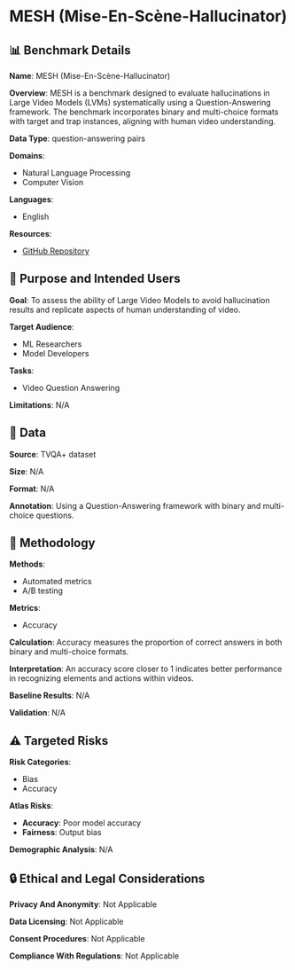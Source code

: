 # MESH (Mise-En-Scène-Hallucinator)

## 📊 Benchmark Details

**Name**: MESH (Mise-En-Scène-Hallucinator)

**Overview**: MESH is a benchmark designed to evaluate hallucinations in Large Video Models (LVMs) systematically using a Question-Answering framework. The benchmark incorporates binary and multi-choice formats with target and trap instances, aligning with human video understanding.

**Data Type**: question-answering pairs

**Domains**:
- Natural Language Processing
- Computer Vision

**Languages**:
- English

**Resources**:
- [GitHub Repository](https://github.com/username/repo)

## 🎯 Purpose and Intended Users

**Goal**: To assess the ability of Large Video Models to avoid hallucination results and replicate aspects of human understanding of video.

**Target Audience**:
- ML Researchers
- Model Developers

**Tasks**:
- Video Question Answering

**Limitations**: N/A

## 💾 Data

**Source**: TVQA+ dataset

**Size**: N/A

**Format**: N/A

**Annotation**: Using a Question-Answering framework with binary and multi-choice questions.

## 🔬 Methodology

**Methods**:
- Automated metrics
- A/B testing

**Metrics**:
- Accuracy

**Calculation**: Accuracy measures the proportion of correct answers in both binary and multi-choice formats.

**Interpretation**: An accuracy score closer to 1 indicates better performance in recognizing elements and actions within videos.

**Baseline Results**: N/A

**Validation**: N/A

## ⚠️ Targeted Risks

**Risk Categories**:
- Bias
- Accuracy

**Atlas Risks**:
- **Accuracy**: Poor model accuracy
- **Fairness**: Output bias

**Demographic Analysis**: N/A

## 🔒 Ethical and Legal Considerations

**Privacy And Anonymity**: Not Applicable

**Data Licensing**: Not Applicable

**Consent Procedures**: Not Applicable

**Compliance With Regulations**: Not Applicable
